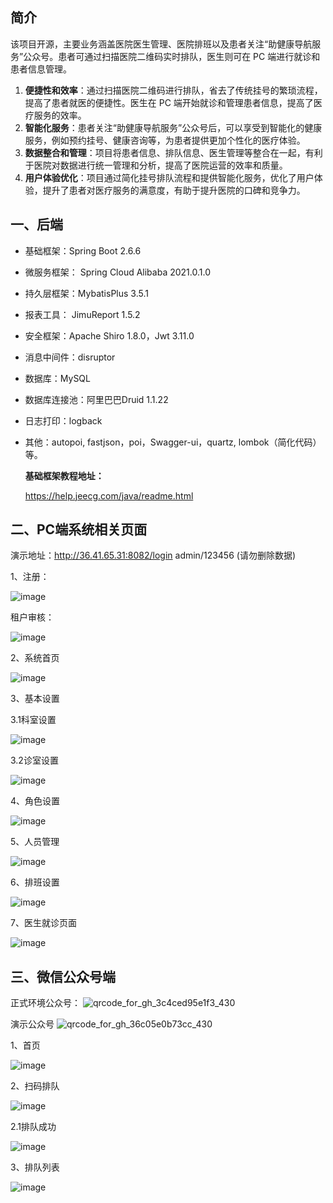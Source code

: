 ## 简介

该项目开源，主要业务涵盖医院医生管理、医院排班以及患者关注“助健康导航服务”公众号。患者可通过扫描医院二维码实时排队，医生则可在 PC 端进行就诊和患者信息管理。

1. **便捷性和效率**：通过扫描医院二维码进行排队，省去了传统挂号的繁琐流程，提高了患者就医的便捷性。医生在 PC 端开始就诊和管理患者信息，提高了医疗服务的效率。
2. **智能化服务**：患者关注“助健康导航服务”公众号后，可以享受到智能化的健康服务，例如预约挂号、健康咨询等，为患者提供更加个性化的医疗体验。
3. **数据整合和管理**：项目将患者信息、排队信息、医生管理等整合在一起，有利于医院对数据进行统一管理和分析，提高了医院运营的效率和质量。
4. **用户体验优化**：项目通过简化挂号排队流程和提供智能化服务，优化了用户体验，提升了患者对医疗服务的满意度，有助于提升医院的口碑和竞争力。

## 一、后端

- 基础框架：Spring Boot 2.6.6

- 微服务框架： Spring Cloud Alibaba 2021.0.1.0

- 持久层框架：MybatisPlus 3.5.1

- 报表工具： JimuReport 1.5.2

- 安全框架：Apache Shiro 1.8.0，Jwt 3.11.0

- 消息中间件：disruptor

- 数据库：MySQL

- 数据库连接池：阿里巴巴Druid 1.1.22

- 日志打印：logback

- 其他：autopoi, fastjson，poi，Swagger-ui，quartz, lombok（简化代码）等。

  

  **基础框架教程地址：**

  https://help.jeecg.com/java/readme.html

## 二、PC端系统相关页面

演示地址：http://36.41.65.31:8082/login  admin/123456  (请勿删除数据)


1、注册：

![image](https://github.com/juyinh/jykj-hospital-saas/assets/164468654/380b1614-24d6-400e-a86d-14182bd55a7d)

租户审核：

![image](https://github.com/juyinh/jykj-hospital-saas/assets/164468654/322d4426-757a-4e9d-854d-63c00fd3271a)


2、系统首页

![image](https://github.com/juyinh/jykj-hospital-saas/assets/164468654/e38811c3-3694-426c-8add-d9fda0f0ddf2)

3、基本设置

3.1科室设置

![image](https://github.com/juyinh/jykj-hospital-saas/assets/164468654/40bc14ef-d76b-426a-8435-ebb9eeb216a3)

3.2诊室设置

![image](https://github.com/juyinh/jykj-hospital-saas/assets/164468654/d413a211-480f-40a8-aaa1-2d8fd706eaf8)

4、角色设置

![image](https://github.com/juyinh/jykj-hospital-saas/assets/164468654/8c4511aa-17cb-4ce6-87ae-c20efb679fbd)

5、人员管理

![image](https://github.com/juyinh/jykj-hospital-saas/assets/164468654/affe99a1-910a-4090-9f6a-1e98dd29372b)

6、排班设置

![image](https://github.com/juyinh/jykj-hospital-saas/assets/164468654/944b153d-05d0-4088-9bc2-a6ff9112e216)

7、医生就诊页面

![image](https://github.com/juyinh/jykj-hospital-saas/assets/164468654/8b992925-8a3a-479d-bee4-f069df35cffa)

## 三、微信公众号端

正式环境公众号：
![qrcode_for_gh_3c4ced95e1f3_430](https://github.com/juyinh/jykj-hospital-saas/assets/164468654/26a35826-ce77-40cb-8f31-887bb00b8449)

演示公众号
![qrcode_for_gh_36c05e0b73cc_430](https://github.com/juyinh/jykj-hospital-saas/assets/164468654/fb99b0c6-5146-4244-8378-d48ee15e2c46)



1、首页

![image](https://github.com/juyinh/jykj-hospital-saas/assets/164468654/d60c76ff-eb81-4c5b-bf14-022add0d6801)

2、扫码排队

![image](https://github.com/juyinh/jykj-hospital-saas/assets/164468654/fac65f10-3fdc-48ec-a58a-70d575f5155c)

2.1排队成功

![image](https://github.com/juyinh/jykj-hospital-saas/assets/164468654/976c5265-83af-4dd6-a39a-2bb63a8d3662)


3、排队列表

![image](https://github.com/juyinh/jykj-hospital-saas/assets/164468654/4f75729c-5cb6-4025-9db7-605f21a47773)







